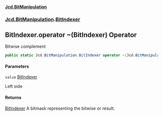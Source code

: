#### [Jcd.BitManipulation](index.md 'index')

### [Jcd.BitManipulation](Jcd.BitManipulation.md 'Jcd.BitManipulation').[BitIndexer](Jcd.BitManipulation.BitIndexer.md 'Jcd.BitManipulation.BitIndexer')

## BitIndexer.operator ~(BitIndexer) Operator

Bitwise complement

```csharp
public static Jcd.BitManipulation.BitIndexer operator ~(Jcd.BitManipulation.BitIndexer value);
```

#### Parameters

<a name='Jcd.BitManipulation.BitIndexer.op_OnesComplement(Jcd.BitManipulation.BitIndexer).value'></a>

`value` [BitIndexer](Jcd.BitManipulation.BitIndexer.md 'Jcd.BitManipulation.BitIndexer')

Left side

#### Returns

[BitIndexer](Jcd.BitManipulation.BitIndexer.md 'Jcd.BitManipulation.BitIndexer')
A bitmask representing the bitwise or result.